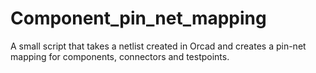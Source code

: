 # Component_pin_net_mapping
A small script that takes a netlist created in Orcad and creates a pin-net mapping for components, connectors and testpoints. 
